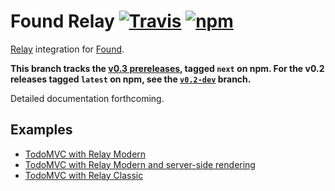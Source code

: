 # Found Relay [![Travis][build-badge]][build] [![npm][npm-badge]][npm]

[Relay](http://facebook.github.io/relay/) integration for [Found](https://github.com/4Catalyzer/found).

**This branch tracks the [v0.3 prereleases](https://github.com/4Catalyzer/found-relay/releases), tagged `next` on npm. For the v0.2 releases tagged `latest` on npm, see the [`v0.2-dev`](https://github.com/4Catalyzer/found-relay/tree/v0.2-dev) branch.**

Detailed documentation forthcoming.

## Examples

- [TodoMVC with Relay Modern](/examples/todomvc-modern)
- [TodoMVC with Relay Modern and server-side rendering](/examples/todomvc-modern-universal)
- [TodoMVC with Relay Classic](/examples/todomvc-classic)

[build-badge]: https://img.shields.io/travis/4Catalyzer/found-relay/master.svg
[build]: https://travis-ci.org/4Catalyzer/found-relay

[npm-badge]: https://img.shields.io/npm/v/found-relay/next.svg
[npm]: https://www.npmjs.org/package/found-relay
